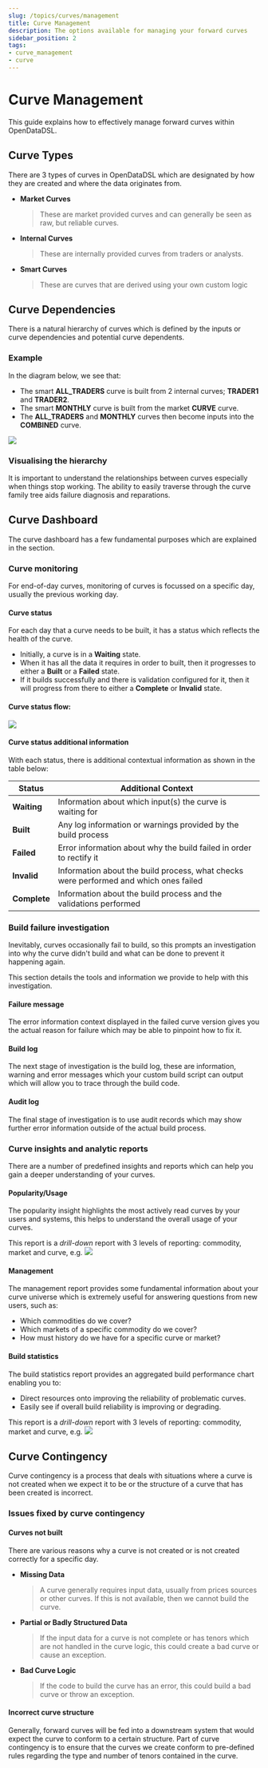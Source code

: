 ```yaml
---
slug: /topics/curves/management
title: Curve Management
description: The options available for managing your forward curves
sidebar_position: 2
tags:
- curve_management
- curve
---
```

Curve Management
=============

This guide explains how to effectively manage forward curves within OpenDataDSL.

## Curve Types
There are 3 types of curves in OpenDataDSL which are designated by how they are created and where the data originates from.

* **Market Curves**
  > These are market provided curves and can generally be seen as raw, but reliable curves.
* **Internal Curves**
  > These are internally provided curves from traders or analysts.
* **Smart Curves**
  > These are curves that are derived using your own custom logic

## Curve Dependencies
There is a natural hierarchy of curves which is defined by the inputs or curve dependencies and potential curve dependents.

### Example
In the diagram below, we see that:
* The smart **ALL_TRADERS** curve is built from 2 internal curves; **TRADER1** and **TRADER2**.
* The smart **MONTHLY** curve is built from the market **CURVE** curve.
* The **ALL_TRADERS** and **MONTHLY** curves then become inputs into the **COMBINED** curve.

![](curve-hierarchy.png)

### Visualising the hierarchy
It is important to understand the relationships between curves especially when things stop working.
The ability to easily traverse through the curve family tree aids failure diagnosis and reparations.


## Curve Dashboard
The curve dashboard has a few fundamental purposes which are explained in the section.

### Curve monitoring
For end-of-day curves, monitoring of curves is focussed on a specific day, usually the previous working day.


#### Curve status
For each day that a curve needs to be built, it has a status which reflects the health of the curve.

* Initially, a curve is in a **Waiting** state.
* When it has all the data it requires in order to built, then it progresses to either a **Built** or a **Failed** state.
* If it builds successfully and there is validation configured for it, then it will progress from there to either a **Complete** or **Invalid** state. 

#### Curve status flow:

![](curve-status.png)

#### Curve status additional information

With each status, there is additional contextual information as shown in the table below:

|**Status**|**Additional Context**|
|-|-|
|**Waiting**|Information about which input(s) the curve is waiting for|
|**Built**|Any log information or warnings provided by the build process|
|**Failed**|Error information about why the build failed in order to rectify it|
|**Invalid**|Information about the build process, what checks were performed and which ones failed|
|**Complete**|Information about the build process and the validations performed|

### Build failure investigation
Inevitably, curves occasionally fail to build, so this prompts an investigation into why the curve didn't build and what can be done to prevent it happening again.

This section details the tools and information we provide to help with this investigation.

#### Failure message
The error information context displayed in the failed curve version gives you the actual reason for failure which may be able to pinpoint how to fix it.

#### Build log
The next stage of investigation is the build log, these are information, warning and error messages which your custom build script can output which will allow you to trace through the build code.  

#### Audit log
The final stage of investigation is to use audit records which may show further error information outside of the actual build process.

### Curve insights and analytic reports
There are a number of predefined insights and reports which can help you gain a deeper understanding of your curves.

#### Popularity/Usage
The popularity insight highlights the most actively read curves by your users and systems, this helps to understand the overall usage of your curves. 

This report is a *drill-down* report with 3 levels of reporting: commodity, market and curve, e.g.
![](usage-1.png)

#### Management
The management report provides some fundamental information about your curve universe which is extremely useful for answering questions from new users, such as:
* Which commodities do we cover?
* Which markets of a specific commodity do we cover?
* How must history do we have for a specific curve or market?

#### Build statistics
The build statistics report provides an aggregated build performance chart enabling you to:
* Direct resources onto improving the reliability of problematic curves.
* Easily see if overall build reliability is improving or degrading.

This report is a *drill-down* report with 3 levels of reporting: commodity, market and curve, e.g.
![](build-1.png)

## Curve Contingency
Curve contingency is a process that deals with situations where a curve is not created when we expect it to be or the structure of a curve that has been created is incorrect.

### Issues fixed by curve contingency

#### Curves not built
There are various reasons why a curve is not created or is not created correctly for a specific day.

* **Missing Data**
    > A curve generally requires input data, usually from prices sources or other curves. If this is not available, then we cannot build the curve.
* **Partial or Badly Structured Data**
    > If the input data for a curve is not complete or has tenors which are not handled in the curve logic, this could create a bad curve or cause an exception.
* **Bad Curve Logic**
    > If the code to build the curve has an error, this could build a bad curve or throw an exception.

#### Incorrect curve structure
Generally, forward curves will be fed into a downstream system that would expect the curve to conform to a certain structure.
Part of curve contingency is to ensure that the curves we create conform to pre-defined rules regarding the type and number of tenors contained in the curve.

